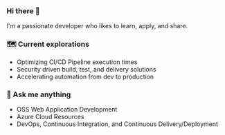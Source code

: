### Hi there 👋

I'm a passionate developer who likes to learn, apply, and share.

### 🗺️ Current explorations

- Optimizing CI/CD Pipeline execution times
- Security driven build, test, and delivery solutions
- Accelerating automation from dev to production

### 💬 Ask me anything

- OSS Web Application Development
- Azure Cloud Resources
- DevOps, Continuous Integration, and Continuous Delivery/Deployment

<!--
**vandamm-stib-mivb/vandamm-stib-mivb** is a ✨ _special_ ✨ repository because its `README.md` (this file) appears on your GitHub profile.

Here are some ideas to get you started:

- 🔭 I’m currently working on ...
- 🌱 I’m currently learning ...
- 👯 I’m looking to collaborate on ...
- 🤔 I’m looking for help with ...
- 💬 Ask me about ...
- 📫 How to reach me: ...
- 😄 Pronouns: ...
- ⚡ Fun fact: ...
-->
